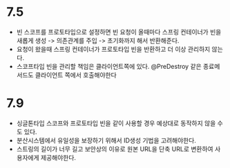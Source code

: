 # 7.5
- 빈 스코프를 프로토타입으로 설정하면 빈 요청이 올때마다 스프링 컨테이너가 빈을 새롭게 생성 -> 의존관계를 주입 -> 초기화까지 해서 반환해준다.
- 요청이 왔을때 스프링 컨테이너가 프로토타입 빈을 반환하고 더 이상 관리하지 않는다. 
- 스코프타입 빈을 관리할 책임은 클라이언트쪽에 있다. @PreDestroy 같은 종료메서드도 클라이언트 쪽에서 호출해야한다

# 7.9
- 싱글톤타입 스코프와 프로토타입 빈을 같이 사용할 경우 예상대로 동작하지 않을 수도 있다.
- 분산시스템에서 유일성을 보장하기 위해서 ID생성 기법을 고려해야한다.
- 스트링의 길이가 너무 길고 보안상의 이유로 원본 URL을 단축 URL로 변환하여 사용자에게 제공해야한다.
